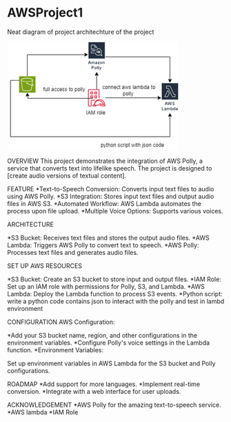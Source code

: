 # AWSProject1
Neat diagram of project architechture of the project 

![Architecture Diagram](new.drawio.png)

OVERVIEW
This project demonstrates the integration of AWS Polly, a service that converts text into lifelike speech. The project is designed to [create audio versions of textual content].

FEATURE
*Text-to-Speech Conversion: Converts input text files to audio using AWS Polly.
*S3 Integration: Stores input text files and output audio files in AWS S3.
*Automated Workflow: AWS Lambda automates the process upon file upload.
*Multiple Voice Options: Supports various voices.

ARCHITECTURE

*S3 Bucket: Receives text files and stores the output audio files.
*AWS Lambda: Triggers AWS Polly to convert text to speech.
*AWS Polly: Processes text files and generates audio files.

SET UP AWS RESOURCES

*S3 Bucket: Create an S3 bucket to store input and output files.
*IAM Role: Set up an IAM role with permissions for Polly, S3, and Lambda.
*AWS Lambda: Deploy the Lambda function to process S3 events.
*Python script: write a python code contains json to interact with the polly and test in lambd environment

CONFIGURATION
AWS Configuration:

*Add your S3 bucket name, region, and other configurations in the environment variables.
*Configure Polly's voice settings in the Lambda function.
*Environment Variables:

Set up environment variables in AWS Lambda for the S3 bucket and Polly configurations.

ROADMAP
*Add support for more languages.
*Implement real-time conversion.
*Integrate with a web interface for user uploads.

ACKNOWLEDGEMENT
*AWS Polly for the amazing text-to-speech service.
*AWS lambda
*IAM Role
